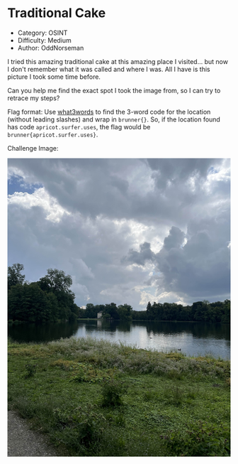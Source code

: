 # Traditional Cake 

- Category: OSINT
- Difficulty: Medium
- Author: OddNorseman

I tried this amazing traditional cake at this amazing place I visited... but now I don't remember what it was called and where I was. All I have is this picture I took some time before.

Can you help me find the exact spot I took the image from, so I can try to retrace my steps?

Flag format: Use [what3words](https://what3words.com/) to find the 3-word code for the location (without leading slashes) and wrap in `brunner{}`.
So, if the location found has code `apricot.surfer.uses`, the flag would be `brunner{apricot.surfer.uses}`.

Challenge Image:

![traditional-cake](traditional-cake.jpg)
